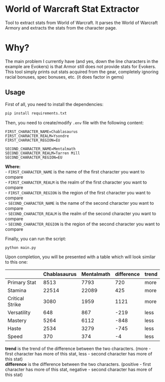# World of Warcraft Stat Extractor
Tool to extract stats from World of Warcraft.
It parses the World of Warcraft Armory and extracts the stats from the character page.

# Why?
The main problem I currently have (and yes, down the line characters in the example are Evokers) is that Armor still does not provide stats for Evokers.  
This tool simply prints out stats acquired from the gear, completely ignoring racial bonuses, spec bonuses, etc. (it does factor in gems)


## Usage
First of all, you need to install the dependencies:
```bash
pip install requirements.txt
```

Then, you need to create/modify `.env` file with the following content:
```
FIRST_CHARACTER_NAME=Chablasaurus
FIRST_CHARACTER_REALM=Ysondre
FIRST_CHARACTER_REGION=EU

SECOND_CHARACTER_NAME=Mentalmath
SECOND_CHARACTER_REALM=Tarren Mill
SECOND_CHARACTER_REGION=EU
```

**Where:**  
    -   `FIRST_CHARACTER_NAME` is the name of the first character you want to compare  
    -   `FIRST_CHARACTER_REALM` is the realm of the first character you want to compare  
    -   `FIRST_CHARACTER_REGION` is the region of the first character you want to compare  
    -   `SECOND_CHARACTER_NAME` is the name of the second character you want to compare  
    -   `SECOND_CHARACTER_REALM` is the realm of the second character you want to compare  
    -   `SECOND_CHARACTER_REGION` is the region of the second character you want to compare 


Finally, you can run the script:
```
python main.py
```

Upon completion, you will be presented with a table which will look similar to this one:

|                 | Chablasaurus | Mentalmath | difference | trend |
|-----------------|--------------|------------|------------|-------|
| Primary Stat    | 8513         | 7793       | 720        | more  |
| Stamina         | 22514        | 22089      | 425        | more  |
| Critical Strike | 3080         | 1959       | 1121       | more  |
| Versatility     | 648          | 867        | -219       | less  |
| Mastery         | 5264         | 6112       | -848       | less  |
| Haste           | 2534         | 3279       | -745       | less  |
| Speed           | 370          | 374        | -4         | less  |


**trend** is the trend of the difference between the two characters. (more - first character has more of this stat, less - second character has more of this stat)  
**difference** is the difference between the two characters. (positive - first character has more of this stat, negative - second character has more of this stat)

